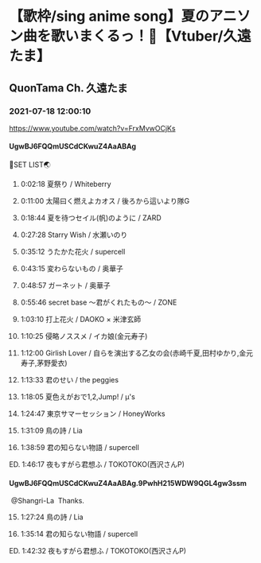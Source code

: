 # 【歌枠/sing anime song】夏のアニソン曲を歌いまくるっ！🍉【Vtuber/久遠たま】

## QuonTama Ch. 久遠たま

### 2021-07-18 12:00:10

https://www.youtube.com/watch?v=FrxMvwOCjKs

#### UgwBJ6FQQmUSCdCKwuZ4AaABAg

🥚SET LIST🌏



01. 0:02:18 夏祭り / Whiteberry

02. 0:11:00 太陽曰く燃えよカオス / 後ろから這いより隊G

03. 0:18:44 夏を待つセイル(帆)のように / ZARD

04. 0:27:28 Starry Wish / 水瀬いのり

05. 0:35:12 うたかた花火 / supercell

06. 0:43:15 変わらないもの / 奥華子

07. 0:48:57 ガーネット / 奥華子

08. 0:55:46 secret base ～君がくれたもの～ / ZONE

09. 1:03:10 打上花火 / DAOKO × 米津玄師

10. 1:10:25 侵略ノススメ / イカ娘(金元寿子)

11. 1:12:00 Girlish Lover / 自らを演出する乙女の会(赤崎千夏,田村ゆかり,金元寿子,茅野愛衣)

12. 1:13:33 君のせい / the peggies

13. 1:18:05 夏色えがおで1,2,Jump! / μ's

14. 1:24:47 東京サマーセッション / HoneyWorks

15. 1:31:09 鳥の詩 / Lia

16. 1:38:59 君の知らない物語 / supercell

ED. 1:46:17 夜もすがら君想ふ / TOKOTOKO(西沢さんP)



#### UgwBJ6FQQmUSCdCKwuZ4AaABAg.9PwhH215WDW9QGL4gw3ssm

 @Shangri-La  Thanks.



15. 1:27:24 鳥の詩 / Lia

16. 1:35:14 君の知らない物語 / supercell

ED. 1:42:32 夜もすがら君想ふ / TOKOTOKO(西沢さんP)

